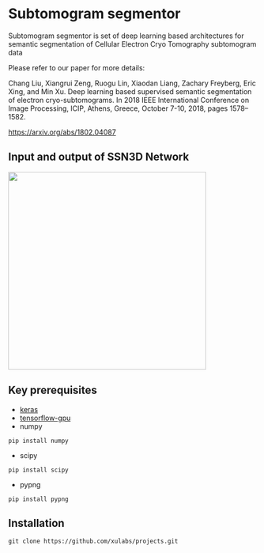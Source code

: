 # Subtomogram segmentor
Subtomogram segmentor is set of deep learning based architectures for semantic segmentation of Cellular Electron Cryo Tomography subtomogram data

Please refer to our paper for more details:

Chang Liu, Xiangrui Zeng, Ruogu Lin, Xiaodan Liang, Zachary Freyberg, Eric Xing, and Min Xu.  Deep learning based supervised semantic segmentation of electron cryo-subtomograms. In 2018  IEEE  International  Conference  on  Image  Processing,  ICIP, Athens,  Greece, October 7-10, 2018, pages 1578–1582. 

https://arxiv.org/abs/1802.04087

## Input and output of SSN3D Network
<img src="https://user-images.githubusercontent.com/31047726/51220271-7f6d2880-1902-11e9-80c2-02c39c0503f6.png" width="400">



## Key prerequisites
* [keras](https://keras.io/#installation)
* [tensorflow-gpu](https://www.tensorflow.org/install/)
* numpy
```
pip install numpy
```

* scipy
```
pip install scipy
```
* pypng
```
pip install pypng
```



## Installation 
```
git clone https://github.com/xulabs/projects.git
```
